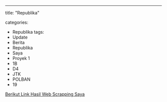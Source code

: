 ---
title:  "Republika"

categories: 
  - Republika
tags:
  - Update 
  - Berita
  - Republika 
  - Saya 
  - Proyek 1 
  - 1B
  - D4
  - JTK 
  - POLBAN 
  - 19 
  
 <a href=""><u>Berikut Link Hasil Web Scrapping Saya</u></a>